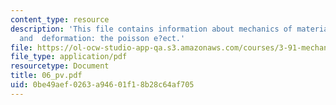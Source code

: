 ```yaml
---
content_type: resource
description: 'This file contains information about mechanics of materials, stresses,
  and  deformation: the poisson e?ect.'
file: https://ol-ocw-studio-app-qa.s3.amazonaws.com/courses/3-91-mechanical-behavior-of-plastics-spring-2007/0be49aef0263a94601f18b28c64af705_06_pv.pdf
file_type: application/pdf
resourcetype: Document
title: 06_pv.pdf
uid: 0be49aef-0263-a946-01f1-8b28c64af705
---
```

